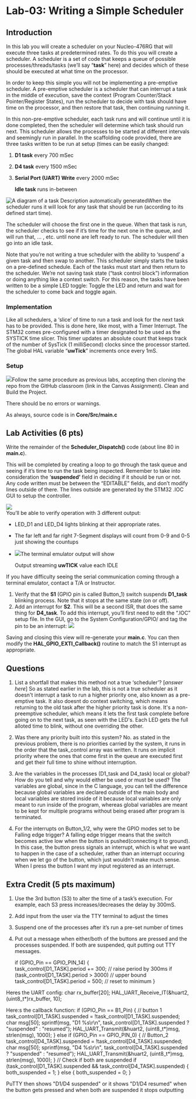 # Lab-03: Writing a Simple Scheduler

## Introduction

In this lab you will create a scheduler on your Nucleo-476RG that will execute three tasks at predetermined rates. To do this you will create a scheduler. A scheduler is a set of code that keeps a queue of possible processes/threads/tasks (we’ll say “**task**” here) and decides which of these should be executed at what time on the processor.

In order to keep this simple you will not be implementing a pre-emptive scheduler. A pre-emptive scheduler is a scheduler that can interrupt a task in the middle of execution, save the context (Program Counter/Stack Pointer/Register States), run the scheduler to decide with task should have time on the processor, and then restore that task, then continuing running it.

In this non-pre-emptive scheduler, each task runs and will continue until it is done completed, then the scheduler will determine which task should run next. This scheduler allows the processes to be started at different intervals and seemingly run in parallel. In the scaffolding code provided, there are three tasks written to be run at setup (times can be easily changed:

1. **D1 task**  every 700 mSec

2. **D4 task** every 1500 mSec

3. **Serial Port (UART) Write** every 2000 mSec
   
   **Idle task** runs in-between

![A diagram of a task Description automatically generated](media/8f457c43f896bdfa3fccbe7d093141c3.png)When the scheduler runs it will look for any task that should be run (according to its defined start time).

The scheduler will choose the first one in the queue. When that task is run, the scheduler checks to see if it’s time for the next one in the queue, and will run that, … , etc. until none are left ready to run. The scheduler will then go into an idle task.

Note that you’re not writing a true scheduler with the ability to ‘suspend’ a given task and then swap to another. This scheduler simply starts the tasks on a pre-defined schedule. Each of the tasks must start and then return to the scheduler. We’re not saving task state (“task control block”) information or doing anything like a context switch. For this reason, the tasks have been written to be a simple LED toggle: Toggle the LED and return and wait for the scheduler to come back and toggle again.

### Implementation

Like all schedulers, a ‘slice’ of time to run a task and look for the next task has to be provided. This is done here, like most, with a Timer Interrupt. The STM32 comes pre-configured with a timer designated to be used as the SYSTICK time slicer. This timer updates an absolute count that keeps track of the number of SysTick (1 milliSecond) clocks since the processor started. The global HAL variable “**uwTick**” increments once every 1mS.

### Setup

![](media/74676fd3daa3b59281dabd5ede9fd377.png)Follow the same procedure as previous labs, accepting then cloning the repo from the GitHub classroom (link in the Canvas Assignment). Clean and Build the Project.

There should be no errors or warnings.

As always, source code is in **Core/Src/main.c**

## Lab Activities (6 pts)

Write the remainder of the **Scheduler_Dispatch()** code (about line 80 in **main.c**).

This will be completed by creating a loop to go through the task queue and seeing if it’s time to run the task being inspected. Remember to take into consideration the ‘**suspended’** field in deciding if it should be run or not. Any code written must be between the “EDITABLE” fields, and don’t modify lines outside of there. The lines outside are generated by the STM32 .IOC GUI to setup the controller.

![](media/2966dfc0cf7b487d0b15a54e57d6d911.png)  
You’ll be able to verify operation with 3 different output:

- LED_D1 and LED_D4 lights blinking at their appropriate rates.

- The far left and far right 7-Segment displays will count from 0-9 and 0-5 just showing the countups

- ![](media/1e029bae7d379ac326c31c738d64ee19.png)The terminal emulator output will show
  
  Output streaming **uwTICK** value each IDLE

If you have difficulty seeing the serial communication coming through a terminal emulator, contact a T/A or Instructor.

1. Verify that the **S1** (GPIO pin is called Button_1) switch suspends **D1_task** blinking process. Note that it stops at the same state (on or off).
2. Add an interrupt for **S2**. This will be a second ISR, that does the same thing for **D4_task**. To add this interrupt, you’ll first need to edit the “.IOC” setup file. In the GUI, go to the System Configuration/GPIO/ and tag the pin to be an interrupt:
   ![](media/f2ff415bacbc5fc90102de0dd401c131.png)

Saving and closing this view will re-generate your **main.c**. You can then modify the **HAL_GPIO_EXTI_Callback()** routine to match the S1 interrupt as appropriate.

## Questions

1. List a shortfall that makes this method not a true ‘scheduler’? [*answer here*]
   So as stated earlier in the lab, this is not a true scheduler as it doesn't interrupt a task to run a higher priority one, also known as a pre-emptive task. It also doesnt do context switching, which means returning to the old task after the higher priority task is done. It's a non-preemptive scheduler, which means it lets the first task complete before going on to the next task, as seen with the LED's. Each LED gets the full alloted time to blink, without one overriding the other.

3. Was there any priority built into this system?
   No. as stated in the previous problem, there is no priorities carried by the system, it runs in the order that the task_control array was written. It runs on implicit priority where the ones that come first in the queue are executed first and get their full time to shine without interruption.

5. Are the variables in the processes (D1_task and D4_task) local or global?   How do you tell and why would either be used or must be used?
   The variables are global, since in the C language, you can tell the difference because global variables are declared outside of the main body and local variables are stored inside of it because local variables are only meant to run inside of the program, whereas global variables are meant to be kept for multiple programs without being erased after program is terminated.

7. For the interrupts on Button_1/2, why were the GPIO modes set to be Falling edge trigger?
   A falling edge trigger means that the switch becomes active low when the button is pushed(connecting it to ground). In this case, the button press signals an interrupt, which is what we want to happen in the case of a scheduler, rather than an interrupt occuring when we let go of the button, which just wouldn't make much sense. When I press the button I want my input registered as an interrupt.

## Extra Credit (5 pts maximum)



1. Use the 3rd button (S3) to alter the time of a task’s execution.  For example, each S3 press increases/decreases the delay by 300mS.

2. Add input from the user via the TTY terminal to adjust the times

3. Suspend one of the processes after it’s run a pre-set number of times

4. Put out a message when either/both of the buttons are pressed and the processes suspended.  If both are suspended, quit putting out TTY messages.

   if (GPIO_Pin == GPIO_PIN_14) {  
    task_control[D1_TASK].period += 300;  // raise period by 300ms
    if (task_control[D1_TASK].period > 3000)  // upper bound
        task_control[D1_TASK].period = 500;   // reset to minimum
}

Heres the UART config:
char rx_buffer[20];
HAL_UART_Receive_IT(&huart2, (uint8_t*)rx_buffer, 10);

Here:s the callback function:
if (GPIO_Pin == B1_Pin) {  // button 1
    task_control[D1_TASK].suspended = !task_control[D1_TASK].suspended;
    char msg[50];
    sprintf(msg, "D1 %s\r\n", task_control[D1_TASK].suspended ? "suspended" : "resumed");
    HAL_UART_Transmit(&huart2, (uint8_t*)msg, strlen(msg), 1000);
} else if (GPIO_Pin == GPIO_PIN_0) {  // Button_2
    task_control[D4_TASK].suspended = !task_control[D4_TASK].suspended;
    char msg[50];
    sprintf(msg, "D4 %s\r\n", task_control[D4_TASK].suspended ? "suspended" : "resumed");
    HAL_UART_Transmit(&huart2, (uint8_t*)msg, strlen(msg), 1000);
}
// Check if both are suspended
if (task_control[D1_TASK].suspended && task_control[D4_TASK].suspended) {
    both_suspended = 1;
} else {
    both_suspended = 0;
}

PuTTY then shows "D1/D4 suspended" or it shows "D1/D4 resumed" when the button gets pressed and when both are suspended it stops outputting
